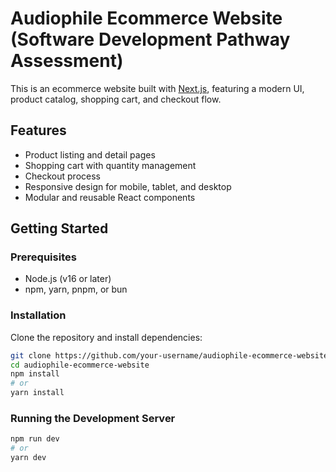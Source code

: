 # Audiophile Ecommerce Website (Software Development Pathway Assessment)

This is an ecommerce website built with [Next.js](https://nextjs.org), featuring a modern UI, product catalog, shopping cart, and checkout flow. 

## Features

- Product listing and detail pages
- Shopping cart with quantity management
- Checkout process
- Responsive design for mobile, tablet, and desktop
- Modular and reusable React components

## Getting Started

### Prerequisites

- Node.js (v16 or later)
- npm, yarn, pnpm, or bun

### Installation

Clone the repository and install dependencies:

```bash
git clone https://github.com/your-username/audiophile-ecommerce-website.git
cd audiophile-ecommerce-website
npm install
# or
yarn install
```

### Running the Development Server

```bash
npm run dev
# or
yarn dev
```



